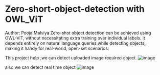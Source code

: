 # Zero-short-object-detection with OWL_ViT
Author: Pooja Malviya
Zero-shot object detection can be achieved using OWL-ViT, without necessitating extra training over individual labels. It depends entirely on natural language queries while detecting objects, making it handy for real-world, open-set scenarios.

This project help ,we can detect uploaded image required object.
![image](https://github.com/user-attachments/assets/703c5331-8343-4171-bdda-b33edf9964a9)

also we can detect real time object
![image](https://github.com/user-attachments/assets/69a47caa-e810-4151-9471-a3179cf7f301)
